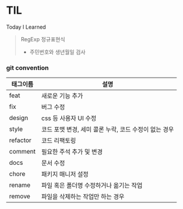 # TIL
Today I Learned

> RegExp 정규표현식
> - 주민번호와 생년월일 검사


### git convention

| 태그이름 | 설명                                                  |
| -------- | ----------------------------------------------------- |
| feat     | 새로운 기능 추가                                      |
| fix      | 버그 수정                                             |
| design   | css 등 사용자 UI 수정                                 |
| style    | 코드 포맷 변경, 세미 콜론 누락, 코드 수정이 없는 경우 |
| refactor | 코드 리팩토링                                         |
| comment  | 필요한 주석 추가 및 변경                              |
| docs     | 문서 수정                                             |
| chore    | 패키지 매니저 설정                                    |
| rename   | 파일 혹은 폴더명 수정하거나 옮기는 작업               |
| remove   | 파일을 삭제하는 작업만 하는 경우                      |